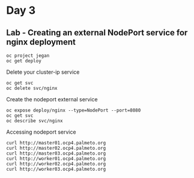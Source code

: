 # Day 3

## Lab - Creating an external NodePort service for nginx deployment
```
oc project jegan
oc get deploy
```

Delete your cluster-ip service
```
oc get svc
oc delete svc/nginx
```

Create the nodeport external service
```
oc expose deploy/nginx --type=NodePort --port=8080
oc get svc
oc describe svc/nginx
```

Accessing nodeport service
```
curl http://master01.ocp4.palmeto.org
curl http://master02.ocp4.palmeto.org
curl http://master03.ocp4.palmeto.org
curl http://worker01.ocp4.palmeto.org
curl http://worker02.ocp4.palmeto.org
curl http://worker03.ocp4.palmeto.org
```
